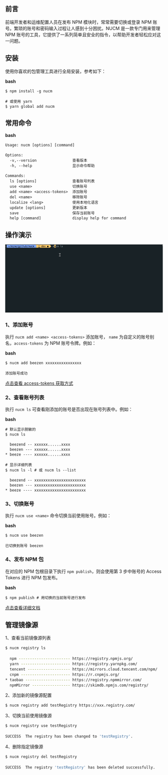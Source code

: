## 前言

前端开发者和运维配置人员在发布 NPM 模块时，常常需要切换或登录 NPM 账号。繁琐的账号和密码输入过程让人感到十分困扰。NUCM 是一款专门用来管理 NPM 账号的工具，它提供了一系列简单且安全的指令，以帮助开发者轻松应对这一问题。

## 安装

使用你喜欢的包管理工具进行全局安装，参考如下：

**bash**

```
$ npm install -g nucm

# 或使用 yarn
$ yarn global add nucm
```

## 常用命令

**bash**

```
Usage: nucm [options] [command]

Options:
  -v,--version                查看版本
  -h, --help                  显示命令帮助

Commands:
  ls [options]                查看账号列表
  use <name>                  切换账号
  add <name> <access-tokens>  添加账号
  del <name>                  移除账号
  localize <lang>             使用本地化语言
  update [options]            更新版本
  save                        保存当前账号
  help [command]              display help for command
```

## 操作演示

![img](../../static/img/docs/20240416-nucm.gif)

### 1、添加账号

执行 `nucm add <name> <access-tokens>` 添加账号， `name` 为自定义的账号别名，`access-tokens` 为 NPM 账号令牌。例如：

**bash**

```
$ nucm add beezen xxxxxxxxxxxxxxxx

添加账号成功
```

[点击查看 access-tokens 获取方式](https://beezen.github.io/nucm/more.html#npm-auth-related-configuration)

### 2、查看账号列表

执行 `nucm ls` 可查看刚添加的账号是否出现在账号列表中。例如：

**bash**

```
# 默认显示脱敏的
$ nucm ls

  beezend -- xxxxxx......xxxx
  beezen --- xxxxxx......xxxx
* beeze ---- xxxxxx......xxxx

# 显示详细列表
$ nucm ls -l # 或 nucm ls --list

  beezend -- xxxxxxxxxxxxxxxxxxxxxxx
  beezen --- xxxxxxxxxxxxxxxxxxxxxxx
* beeze ---- xxxxxxxxxxxxxxxxxxxxxxx
```

### 3、切换账号

执行 `nucm use <name>` 命令切换当前使用账号。例如：

**bash**

```
$ nucm use beezen

已切换到账号 beezen
```

### 4、发布 NPM 包

在对应的 NPM 包根目录下执行 `npm publish`，则会使用第 3 步中账号的 Access Tokens 进行 NPM 包发布。

**bash**

```
$ npm publish # 用切换的当前账号进行发布
```

[点击查看详细文档](https://beezen.github.io/nucm/)

## 管理镜像源

1、查看当前镜像源列表

```bash
$ nucm registry ls

  npm ----------------------- https://registry.npmjs.org/
  yarn ---------------------- https://registry.yarnpkg.com/
  tencent ------------------- https://mirrors.cloud.tencent.com/npm/
  cnpm ---------------------- https://r.cnpmjs.org/
* taobao -------------------- https://registry.npmmirror.com/
  npmMirror ----------------- https://skimdb.npmjs.com/registry/
```

2、添加新的镜像源配置

```bash
$ nucm registry add testRegistry https://xxx.registry.com/
```

3、切换当前使用镜像源

```bash
$ nucm registry use testRegistry

SUCCESS  The registry has been changed to 'testRegistry'.
```

4、删除指定镜像源

```bash
$ nucm registry del testRegistry

SUCCESS  The registry 'testRegistry' has been deleted successfully.
```

